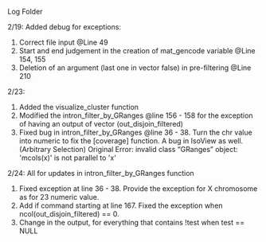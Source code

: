 Log Folder


2/19:
Added debug for exceptions:
1. Correct file input @Line 49
2. Start and end judgement in the creation of mat_gencode variable @Line 154, 155
3. Deletion of an argument (last one in vector false) in pre-filtering @Line 210

2/23:
1. Added the visualize_cluster function
2. Modified the intron_filter_by_GRanges @line 156 - 158 for the exception of having an output of vector (out_disjoin_filtered)
3. Fixed bug in intron_filter_by_GRanges @line 36 - 38. Turn the chr value into numeric to fix the [coverage] function. A bug in IsoView as well. (Arbitrary Selection) Original Error: invalid class “GRanges” object: 'mcols(x)' is not parallel to 'x'

2/24: 
All for updates in intron_filter_by_GRanges function
1. Fixed exception at line 36 - 38. Provide the exception for X chromosome as for 23 numeric value.
2. Add if command starting at line 167. Fixed the exception when ncol(out_disjoin_filtered) == 0.
3. Change in the output, for everything that contains !test when test == NULL
